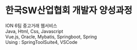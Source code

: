 # 한국SW산업협회 개발자 양성과정
ION 6팀 중고거래 웹서비스 <br>
Java, Html, Css, Javascript<br>
Vue.js, Oracle, Mybatis, Springboot, Spring<br>
Using : SpringToolSuite4, VSCode
